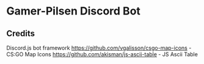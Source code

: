 # Gamer-Pilsen Discord Bot

## Credits
Discord.js bot framework
https://github.com/vgalisson/csgo-map-icons - CS:GO Map Icons
https://github.com/akisman/js-ascii-table - JS Ascii Table
